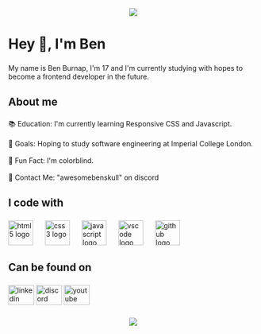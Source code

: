 <div align="center">
  <img src="https://i.imgur.com/pvEMpAi.jpeg" />
</div>

<h1 align="left">Hey 👋, I'm Ben</h1>

###

<p align="left">My name is Ben Burnap, I'm 17 and I'm currently studying with hopes to become a frontend developer in the future.</p>

###

<h2 align="left">About me</h2>

###

<p align="left">📚 Education: I'm currently learning Responsive CSS and Javascript.<br><br>🎯 Goals: Hoping to study software engineering at Imperial College London.<br><br>🎲 Fun Fact: I'm colorblind.<br><br>💬 Contact Me: "awesomebenskull" on discord</p>

###

<h2 align="left">I code with</h2>

###

<div align="left">
  <img src="https://cdn.jsdelivr.net/gh/devicons/devicon/icons/html5/html5-original.svg" height="50" alt="html5 logo"  />
  <img width="16" />
  <img src="https://cdn.jsdelivr.net/gh/devicons/devicon/icons/css3/css3-original.svg" height="50" alt="css3 logo"  />
  <img width="16" />
  <img src="https://cdn.jsdelivr.net/gh/devicons/devicon/icons/javascript/javascript-original.svg" height="50" alt="javascript logo"  />
  <img width="16" />
  <img src="https://cdn.jsdelivr.net/gh/devicons/devicon/icons/vscode/vscode-original.svg" height="50" alt="vscode logo"  />
  <img width="16" />
  <img src="https://cdn.jsdelivr.net/gh/devicons/devicon/icons/github/github-original.svg" height="50" alt="github logo"  />
</div>

###

<h2 align="left">Can be found on</h2>

###

<div align="left">
  <img src="https://raw.githubusercontent.com/maurodesouza/profile-readme-generator/master/src/assets/icons/social/linkedin/default.svg" width="52" height="40" alt="linkedin logo"  />
  <img src="https://raw.githubusercontent.com/maurodesouza/profile-readme-generator/master/src/assets/icons/social/discord/default.svg" width="52" height="40" alt="discord logo"  />
  <img src="https://raw.githubusercontent.com/maurodesouza/profile-readme-generator/master/src/assets/icons/social/youtube/default.svg" width="52" height="40" alt="youtube logo"  />
</div>

###

<div align="center">
  <img src="https://i.imgur.com/l6BoDTE.jpeg"/>
</div>

###
